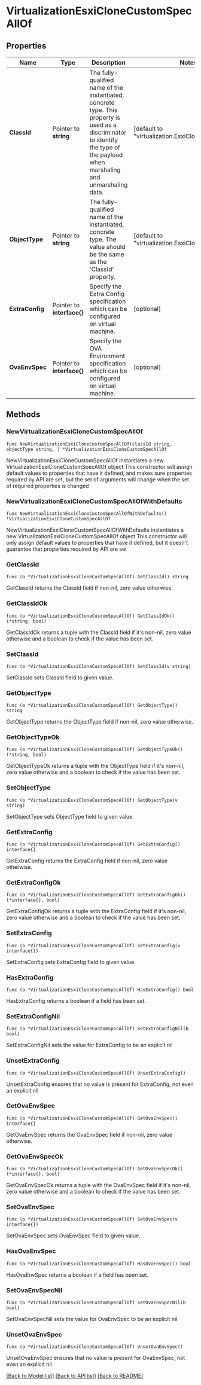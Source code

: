 # VirtualizationEsxiCloneCustomSpecAllOf

## Properties

Name | Type | Description | Notes
------------ | ------------- | ------------- | -------------
**ClassId** | Pointer to **string** | The fully-qualified name of the instantiated, concrete type. This property is used as a discriminator to identify the type of the payload when marshaling and unmarshaling data. | [default to "virtualization.EsxiCloneCustomSpec"]
**ObjectType** | Pointer to **string** | The fully-qualified name of the instantiated, concrete type. The value should be the same as the &#39;ClassId&#39; property. | [default to "virtualization.EsxiCloneCustomSpec"]
**ExtraConfig** | Pointer to **interface{}** | Specify the Extra Config specification which can be configured on virtual machine. | [optional] 
**OvaEnvSpec** | Pointer to **interface{}** | Specify the OVA Environment specification which can be configured on virtual machine. | [optional] 

## Methods

### NewVirtualizationEsxiCloneCustomSpecAllOf

`func NewVirtualizationEsxiCloneCustomSpecAllOf(classId string, objectType string, ) *VirtualizationEsxiCloneCustomSpecAllOf`

NewVirtualizationEsxiCloneCustomSpecAllOf instantiates a new VirtualizationEsxiCloneCustomSpecAllOf object
This constructor will assign default values to properties that have it defined,
and makes sure properties required by API are set, but the set of arguments
will change when the set of required properties is changed

### NewVirtualizationEsxiCloneCustomSpecAllOfWithDefaults

`func NewVirtualizationEsxiCloneCustomSpecAllOfWithDefaults() *VirtualizationEsxiCloneCustomSpecAllOf`

NewVirtualizationEsxiCloneCustomSpecAllOfWithDefaults instantiates a new VirtualizationEsxiCloneCustomSpecAllOf object
This constructor will only assign default values to properties that have it defined,
but it doesn't guarantee that properties required by API are set

### GetClassId

`func (o *VirtualizationEsxiCloneCustomSpecAllOf) GetClassId() string`

GetClassId returns the ClassId field if non-nil, zero value otherwise.

### GetClassIdOk

`func (o *VirtualizationEsxiCloneCustomSpecAllOf) GetClassIdOk() (*string, bool)`

GetClassIdOk returns a tuple with the ClassId field if it's non-nil, zero value otherwise
and a boolean to check if the value has been set.

### SetClassId

`func (o *VirtualizationEsxiCloneCustomSpecAllOf) SetClassId(v string)`

SetClassId sets ClassId field to given value.


### GetObjectType

`func (o *VirtualizationEsxiCloneCustomSpecAllOf) GetObjectType() string`

GetObjectType returns the ObjectType field if non-nil, zero value otherwise.

### GetObjectTypeOk

`func (o *VirtualizationEsxiCloneCustomSpecAllOf) GetObjectTypeOk() (*string, bool)`

GetObjectTypeOk returns a tuple with the ObjectType field if it's non-nil, zero value otherwise
and a boolean to check if the value has been set.

### SetObjectType

`func (o *VirtualizationEsxiCloneCustomSpecAllOf) SetObjectType(v string)`

SetObjectType sets ObjectType field to given value.


### GetExtraConfig

`func (o *VirtualizationEsxiCloneCustomSpecAllOf) GetExtraConfig() interface{}`

GetExtraConfig returns the ExtraConfig field if non-nil, zero value otherwise.

### GetExtraConfigOk

`func (o *VirtualizationEsxiCloneCustomSpecAllOf) GetExtraConfigOk() (*interface{}, bool)`

GetExtraConfigOk returns a tuple with the ExtraConfig field if it's non-nil, zero value otherwise
and a boolean to check if the value has been set.

### SetExtraConfig

`func (o *VirtualizationEsxiCloneCustomSpecAllOf) SetExtraConfig(v interface{})`

SetExtraConfig sets ExtraConfig field to given value.

### HasExtraConfig

`func (o *VirtualizationEsxiCloneCustomSpecAllOf) HasExtraConfig() bool`

HasExtraConfig returns a boolean if a field has been set.

### SetExtraConfigNil

`func (o *VirtualizationEsxiCloneCustomSpecAllOf) SetExtraConfigNil(b bool)`

 SetExtraConfigNil sets the value for ExtraConfig to be an explicit nil

### UnsetExtraConfig
`func (o *VirtualizationEsxiCloneCustomSpecAllOf) UnsetExtraConfig()`

UnsetExtraConfig ensures that no value is present for ExtraConfig, not even an explicit nil
### GetOvaEnvSpec

`func (o *VirtualizationEsxiCloneCustomSpecAllOf) GetOvaEnvSpec() interface{}`

GetOvaEnvSpec returns the OvaEnvSpec field if non-nil, zero value otherwise.

### GetOvaEnvSpecOk

`func (o *VirtualizationEsxiCloneCustomSpecAllOf) GetOvaEnvSpecOk() (*interface{}, bool)`

GetOvaEnvSpecOk returns a tuple with the OvaEnvSpec field if it's non-nil, zero value otherwise
and a boolean to check if the value has been set.

### SetOvaEnvSpec

`func (o *VirtualizationEsxiCloneCustomSpecAllOf) SetOvaEnvSpec(v interface{})`

SetOvaEnvSpec sets OvaEnvSpec field to given value.

### HasOvaEnvSpec

`func (o *VirtualizationEsxiCloneCustomSpecAllOf) HasOvaEnvSpec() bool`

HasOvaEnvSpec returns a boolean if a field has been set.

### SetOvaEnvSpecNil

`func (o *VirtualizationEsxiCloneCustomSpecAllOf) SetOvaEnvSpecNil(b bool)`

 SetOvaEnvSpecNil sets the value for OvaEnvSpec to be an explicit nil

### UnsetOvaEnvSpec
`func (o *VirtualizationEsxiCloneCustomSpecAllOf) UnsetOvaEnvSpec()`

UnsetOvaEnvSpec ensures that no value is present for OvaEnvSpec, not even an explicit nil

[[Back to Model list]](../README.md#documentation-for-models) [[Back to API list]](../README.md#documentation-for-api-endpoints) [[Back to README]](../README.md)


